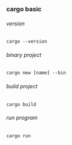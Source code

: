 ### cargo basic

###### version
`cargo --version`

###### binary project
`cargo new [name] --bin`

###### build project
`cargo build`

###### run program
`cargo run`